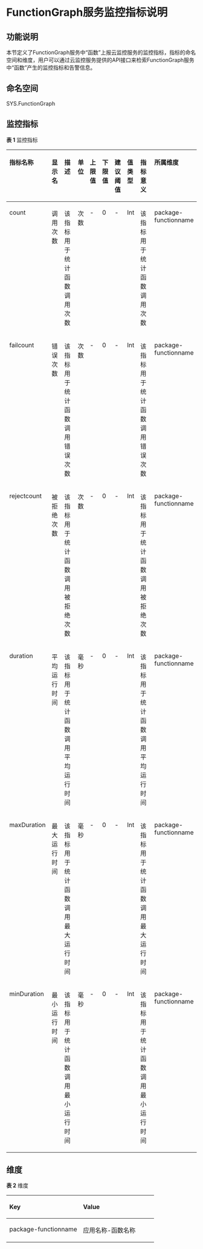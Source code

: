 # FunctionGraph服务监控指标说明<a name="ZH-CN_TOPIC_0134295092"></a>

## 功能说明<a name="section37797504358"></a>

本节定义了FunctionGraph服务中“函数”上报云监控服务的监控指标，指标的命名空间和维度，用户可以通过云监控服务提供的API接口来检索FunctionGraph服务中“函数”产生的监控指标和告警信息。

## 命名空间<a name="section08080510301"></a>

SYS.FunctionGraph

## 监控指标<a name="section10550132020361"></a>

**表 1**  监控指标

<a name="table3687212203710"></a>
<table><thead align="left"><tr id="row1268871212379"><th class="cellrowborder" valign="top" width="9.090909090909092%" id="mcps1.2.11.1.1"><p id="p3607154316377"><a name="p3607154316377"></a><a name="p3607154316377"></a><strong id="b48959453436"><a name="b48959453436"></a><a name="b48959453436"></a>指标名称</strong></p>
</th>
<th class="cellrowborder" valign="top" width="9.090909090909092%" id="mcps1.2.11.1.2"><p id="p206084433375"><a name="p206084433375"></a><a name="p206084433375"></a><strong id="b14897144554319"><a name="b14897144554319"></a><a name="b14897144554319"></a>显示名</strong></p>
</th>
<th class="cellrowborder" valign="top" width="12.858585858585858%" id="mcps1.2.11.1.3"><p id="p8608194311378"><a name="p8608194311378"></a><a name="p8608194311378"></a><strong id="b1989744584315"><a name="b1989744584315"></a><a name="b1989744584315"></a>描述</strong></p>
</th>
<th class="cellrowborder" valign="top" width="5.323232323232323%" id="mcps1.2.11.1.4"><p id="p1760818431373"><a name="p1760818431373"></a><a name="p1760818431373"></a><strong id="b6898144574315"><a name="b6898144574315"></a><a name="b6898144574315"></a>单位</strong></p>
</th>
<th class="cellrowborder" valign="top" width="8.080808080808081%" id="mcps1.2.11.1.5"><p id="p2608204316374"><a name="p2608204316374"></a><a name="p2608204316374"></a><strong id="b10900134554314"><a name="b10900134554314"></a><a name="b10900134554314"></a>上限值</strong></p>
</th>
<th class="cellrowborder" valign="top" width="8.080808080808081%" id="mcps1.2.11.1.6"><p id="p106088430373"><a name="p106088430373"></a><a name="p106088430373"></a><strong id="b7901134516431"><a name="b7901134516431"></a><a name="b7901134516431"></a>下限值</strong></p>
</th>
<th class="cellrowborder" valign="top" width="8.080808080808081%" id="mcps1.2.11.1.7"><p id="p116081443193712"><a name="p116081443193712"></a><a name="p116081443193712"></a><strong id="b390354574319"><a name="b390354574319"></a><a name="b390354574319"></a>建议阈值</strong></p>
</th>
<th class="cellrowborder" valign="top" width="7.070707070707072%" id="mcps1.2.11.1.8"><p id="p760854310378"><a name="p760854310378"></a><a name="p760854310378"></a><strong id="b15904134584310"><a name="b15904134584310"></a><a name="b15904134584310"></a>值类型</strong></p>
</th>
<th class="cellrowborder" valign="top" width="16.161616161616163%" id="mcps1.2.11.1.9"><p id="p96081943173720"><a name="p96081943173720"></a><a name="p96081943173720"></a><strong id="b15906154544318"><a name="b15906154544318"></a><a name="b15906154544318"></a>指标意义</strong></p>
</th>
<th class="cellrowborder" valign="top" width="16.161616161616163%" id="mcps1.2.11.1.10"><p id="p15608543133711"><a name="p15608543133711"></a><a name="p15608543133711"></a><strong id="b149060456438"><a name="b149060456438"></a><a name="b149060456438"></a>所属维度</strong></p>
</th>
</tr>
</thead>
<tbody><tr id="row068911283714"><td class="cellrowborder" valign="top" width="9.090909090909092%" headers="mcps1.2.11.1.1 "><p id="p1608104314376"><a name="p1608104314376"></a><a name="p1608104314376"></a>count</p>
</td>
<td class="cellrowborder" valign="top" width="9.090909090909092%" headers="mcps1.2.11.1.2 "><p id="p1608243123717"><a name="p1608243123717"></a><a name="p1608243123717"></a>调用次数</p>
</td>
<td class="cellrowborder" valign="top" width="12.858585858585858%" headers="mcps1.2.11.1.3 "><p id="p960874317373"><a name="p960874317373"></a><a name="p960874317373"></a>该指标用于统计函数调用次数</p>
</td>
<td class="cellrowborder" valign="top" width="5.323232323232323%" headers="mcps1.2.11.1.4 "><p id="p1860844313378"><a name="p1860844313378"></a><a name="p1860844313378"></a>次数</p>
</td>
<td class="cellrowborder" valign="top" width="8.080808080808081%" headers="mcps1.2.11.1.5 "><p id="p146081243173719"><a name="p146081243173719"></a><a name="p146081243173719"></a>-</p>
</td>
<td class="cellrowborder" valign="top" width="8.080808080808081%" headers="mcps1.2.11.1.6 "><p id="p960916437379"><a name="p960916437379"></a><a name="p960916437379"></a>0</p>
</td>
<td class="cellrowborder" valign="top" width="8.080808080808081%" headers="mcps1.2.11.1.7 "><p id="p9609154311376"><a name="p9609154311376"></a><a name="p9609154311376"></a>-</p>
</td>
<td class="cellrowborder" valign="top" width="7.070707070707072%" headers="mcps1.2.11.1.8 "><p id="p160916436373"><a name="p160916436373"></a><a name="p160916436373"></a>Int</p>
</td>
<td class="cellrowborder" valign="top" width="16.161616161616163%" headers="mcps1.2.11.1.9 "><p id="p660974323719"><a name="p660974323719"></a><a name="p660974323719"></a>该指标用于统计函数调用次数</p>
</td>
<td class="cellrowborder" valign="top" width="16.161616161616163%" headers="mcps1.2.11.1.10 "><p id="p160914313371"><a name="p160914313371"></a><a name="p160914313371"></a>package-functionname</p>
</td>
</tr>
<tr id="row1669051219377"><td class="cellrowborder" valign="top" width="9.090909090909092%" headers="mcps1.2.11.1.1 "><p id="p18609643153718"><a name="p18609643153718"></a><a name="p18609643153718"></a>failcount</p>
</td>
<td class="cellrowborder" valign="top" width="9.090909090909092%" headers="mcps1.2.11.1.2 "><p id="p660915438373"><a name="p660915438373"></a><a name="p660915438373"></a>错误次数</p>
</td>
<td class="cellrowborder" valign="top" width="12.858585858585858%" headers="mcps1.2.11.1.3 "><p id="p146091843193714"><a name="p146091843193714"></a><a name="p146091843193714"></a>该指标用于统计函数调用错误次数</p>
</td>
<td class="cellrowborder" valign="top" width="5.323232323232323%" headers="mcps1.2.11.1.4 "><p id="p76091343143719"><a name="p76091343143719"></a><a name="p76091343143719"></a>次数</p>
</td>
<td class="cellrowborder" valign="top" width="8.080808080808081%" headers="mcps1.2.11.1.5 "><p id="p86731741104012"><a name="p86731741104012"></a><a name="p86731741104012"></a>-</p>
</td>
<td class="cellrowborder" valign="top" width="8.080808080808081%" headers="mcps1.2.11.1.6 "><p id="p10674641194016"><a name="p10674641194016"></a><a name="p10674641194016"></a>0</p>
</td>
<td class="cellrowborder" valign="top" width="8.080808080808081%" headers="mcps1.2.11.1.7 "><p id="p367510411400"><a name="p367510411400"></a><a name="p367510411400"></a>-</p>
</td>
<td class="cellrowborder" valign="top" width="7.070707070707072%" headers="mcps1.2.11.1.8 "><p id="p861064353711"><a name="p861064353711"></a><a name="p861064353711"></a>Int</p>
</td>
<td class="cellrowborder" valign="top" width="16.161616161616163%" headers="mcps1.2.11.1.9 "><p id="p10610543193720"><a name="p10610543193720"></a><a name="p10610543193720"></a>该指标用于统计函数调用错误次数</p>
</td>
<td class="cellrowborder" valign="top" width="16.161616161616163%" headers="mcps1.2.11.1.10 "><p id="p261004318379"><a name="p261004318379"></a><a name="p261004318379"></a>package-functionname</p>
</td>
</tr>
<tr id="row169014128378"><td class="cellrowborder" valign="top" width="9.090909090909092%" headers="mcps1.2.11.1.1 "><p id="p961074363716"><a name="p961074363716"></a><a name="p961074363716"></a>rejectcount</p>
</td>
<td class="cellrowborder" valign="top" width="9.090909090909092%" headers="mcps1.2.11.1.2 "><p id="p116101743183716"><a name="p116101743183716"></a><a name="p116101743183716"></a>被拒绝次数</p>
</td>
<td class="cellrowborder" valign="top" width="12.858585858585858%" headers="mcps1.2.11.1.3 "><p id="p126101943183716"><a name="p126101943183716"></a><a name="p126101943183716"></a>该指标用于统计函数调用被拒绝次数</p>
</td>
<td class="cellrowborder" valign="top" width="5.323232323232323%" headers="mcps1.2.11.1.4 "><p id="p761084312374"><a name="p761084312374"></a><a name="p761084312374"></a>次数</p>
</td>
<td class="cellrowborder" valign="top" width="8.080808080808081%" headers="mcps1.2.11.1.5 "><p id="p19560184419404"><a name="p19560184419404"></a><a name="p19560184419404"></a>-</p>
</td>
<td class="cellrowborder" valign="top" width="8.080808080808081%" headers="mcps1.2.11.1.6 "><p id="p145621449401"><a name="p145621449401"></a><a name="p145621449401"></a>0</p>
</td>
<td class="cellrowborder" valign="top" width="8.080808080808081%" headers="mcps1.2.11.1.7 "><p id="p11563194412405"><a name="p11563194412405"></a><a name="p11563194412405"></a>-</p>
</td>
<td class="cellrowborder" valign="top" width="7.070707070707072%" headers="mcps1.2.11.1.8 "><p id="p7610943183717"><a name="p7610943183717"></a><a name="p7610943183717"></a>Int</p>
</td>
<td class="cellrowborder" valign="top" width="16.161616161616163%" headers="mcps1.2.11.1.9 "><p id="p12610154315374"><a name="p12610154315374"></a><a name="p12610154315374"></a>该指标用于统计函数调用被拒绝次数</p>
</td>
<td class="cellrowborder" valign="top" width="16.161616161616163%" headers="mcps1.2.11.1.10 "><p id="p161044363718"><a name="p161044363718"></a><a name="p161044363718"></a>package-functionname</p>
</td>
</tr>
<tr id="row18690912173710"><td class="cellrowborder" valign="top" width="9.090909090909092%" headers="mcps1.2.11.1.1 "><p id="p1661064393711"><a name="p1661064393711"></a><a name="p1661064393711"></a>duration</p>
</td>
<td class="cellrowborder" valign="top" width="9.090909090909092%" headers="mcps1.2.11.1.2 "><p id="p1610143113718"><a name="p1610143113718"></a><a name="p1610143113718"></a>平均运行时间</p>
</td>
<td class="cellrowborder" valign="top" width="12.858585858585858%" headers="mcps1.2.11.1.3 "><p id="p18610144343719"><a name="p18610144343719"></a><a name="p18610144343719"></a>该指标用于统计函数调用平均运行时间</p>
</td>
<td class="cellrowborder" valign="top" width="5.323232323232323%" headers="mcps1.2.11.1.4 "><p id="p5610124320372"><a name="p5610124320372"></a><a name="p5610124320372"></a>毫秒</p>
</td>
<td class="cellrowborder" valign="top" width="8.080808080808081%" headers="mcps1.2.11.1.5 "><p id="p816474634018"><a name="p816474634018"></a><a name="p816474634018"></a>-</p>
</td>
<td class="cellrowborder" valign="top" width="8.080808080808081%" headers="mcps1.2.11.1.6 "><p id="p181642465409"><a name="p181642465409"></a><a name="p181642465409"></a>0</p>
</td>
<td class="cellrowborder" valign="top" width="8.080808080808081%" headers="mcps1.2.11.1.7 "><p id="p616614664018"><a name="p616614664018"></a><a name="p616614664018"></a>-</p>
</td>
<td class="cellrowborder" valign="top" width="7.070707070707072%" headers="mcps1.2.11.1.8 "><p id="p20611343133710"><a name="p20611343133710"></a><a name="p20611343133710"></a>Int</p>
</td>
<td class="cellrowborder" valign="top" width="16.161616161616163%" headers="mcps1.2.11.1.9 "><p id="p1461114433378"><a name="p1461114433378"></a><a name="p1461114433378"></a>该指标用于统计函数调用平均运行时间</p>
</td>
<td class="cellrowborder" valign="top" width="16.161616161616163%" headers="mcps1.2.11.1.10 "><p id="p1361124313719"><a name="p1361124313719"></a><a name="p1361124313719"></a>package-functionname</p>
</td>
</tr>
<tr id="row16691812133719"><td class="cellrowborder" valign="top" width="9.090909090909092%" headers="mcps1.2.11.1.1 "><p id="p196111143153711"><a name="p196111143153711"></a><a name="p196111143153711"></a>maxDuration</p>
</td>
<td class="cellrowborder" valign="top" width="9.090909090909092%" headers="mcps1.2.11.1.2 "><p id="p1461118437379"><a name="p1461118437379"></a><a name="p1461118437379"></a>最大运行时间</p>
</td>
<td class="cellrowborder" valign="top" width="12.858585858585858%" headers="mcps1.2.11.1.3 "><p id="p7611114333711"><a name="p7611114333711"></a><a name="p7611114333711"></a>该指标用于统计函数调用最大运行时间</p>
</td>
<td class="cellrowborder" valign="top" width="5.323232323232323%" headers="mcps1.2.11.1.4 "><p id="p5611184315375"><a name="p5611184315375"></a><a name="p5611184315375"></a>毫秒</p>
</td>
<td class="cellrowborder" valign="top" width="8.080808080808081%" headers="mcps1.2.11.1.5 "><p id="p157418473408"><a name="p157418473408"></a><a name="p157418473408"></a>-</p>
</td>
<td class="cellrowborder" valign="top" width="8.080808080808081%" headers="mcps1.2.11.1.6 "><p id="p15575134754012"><a name="p15575134754012"></a><a name="p15575134754012"></a>0</p>
</td>
<td class="cellrowborder" valign="top" width="8.080808080808081%" headers="mcps1.2.11.1.7 "><p id="p15576134744014"><a name="p15576134744014"></a><a name="p15576134744014"></a>-</p>
</td>
<td class="cellrowborder" valign="top" width="7.070707070707072%" headers="mcps1.2.11.1.8 "><p id="p1361114318375"><a name="p1361114318375"></a><a name="p1361114318375"></a>Int</p>
</td>
<td class="cellrowborder" valign="top" width="16.161616161616163%" headers="mcps1.2.11.1.9 "><p id="p146111143173712"><a name="p146111143173712"></a><a name="p146111143173712"></a>该指标用于统计函数调用最大运行时间</p>
</td>
<td class="cellrowborder" valign="top" width="16.161616161616163%" headers="mcps1.2.11.1.10 "><p id="p561174323714"><a name="p561174323714"></a><a name="p561174323714"></a>package-functionname</p>
</td>
</tr>
<tr id="row206911912193714"><td class="cellrowborder" valign="top" width="9.090909090909092%" headers="mcps1.2.11.1.1 "><p id="p2611243193712"><a name="p2611243193712"></a><a name="p2611243193712"></a>minDuration</p>
</td>
<td class="cellrowborder" valign="top" width="9.090909090909092%" headers="mcps1.2.11.1.2 "><p id="p1761164313714"><a name="p1761164313714"></a><a name="p1761164313714"></a>最小运行时间</p>
</td>
<td class="cellrowborder" valign="top" width="12.858585858585858%" headers="mcps1.2.11.1.3 "><p id="p17611243113714"><a name="p17611243113714"></a><a name="p17611243113714"></a>该指标用于统计函数调用最小运行时间</p>
</td>
<td class="cellrowborder" valign="top" width="5.323232323232323%" headers="mcps1.2.11.1.4 "><p id="p12611643153719"><a name="p12611643153719"></a><a name="p12611643153719"></a>毫秒</p>
</td>
<td class="cellrowborder" valign="top" width="8.080808080808081%" headers="mcps1.2.11.1.5 "><p id="p19879048124015"><a name="p19879048124015"></a><a name="p19879048124015"></a>-</p>
</td>
<td class="cellrowborder" valign="top" width="8.080808080808081%" headers="mcps1.2.11.1.6 "><p id="p088024864010"><a name="p088024864010"></a><a name="p088024864010"></a>0</p>
</td>
<td class="cellrowborder" valign="top" width="8.080808080808081%" headers="mcps1.2.11.1.7 "><p id="p188814487404"><a name="p188814487404"></a><a name="p188814487404"></a>-</p>
</td>
<td class="cellrowborder" valign="top" width="7.070707070707072%" headers="mcps1.2.11.1.8 "><p id="p86121043163717"><a name="p86121043163717"></a><a name="p86121043163717"></a>Int</p>
</td>
<td class="cellrowborder" valign="top" width="16.161616161616163%" headers="mcps1.2.11.1.9 "><p id="p1361234312372"><a name="p1361234312372"></a><a name="p1361234312372"></a>该指标用于统计函数调用最小运行时间</p>
</td>
<td class="cellrowborder" valign="top" width="16.161616161616163%" headers="mcps1.2.11.1.10 "><p id="p19612124383720"><a name="p19612124383720"></a><a name="p19612124383720"></a>package-functionname</p>
</td>
</tr>
</tbody>
</table>

## 维度<a name="section18855813194218"></a>

**表 2**  维度

<a name="table101881229134219"></a>
<table><thead align="left"><tr id="row151881029184210"><th class="cellrowborder" valign="top" width="50%" id="mcps1.2.3.1.1"><p id="p7189122904219"><a name="p7189122904219"></a><a name="p7189122904219"></a><strong id="b15375253114312"><a name="b15375253114312"></a><a name="b15375253114312"></a>Key</strong></p>
</th>
<th class="cellrowborder" valign="top" width="50%" id="mcps1.2.3.1.2"><p id="p9189729184215"><a name="p9189729184215"></a><a name="p9189729184215"></a><strong id="b113767535438"><a name="b113767535438"></a><a name="b113767535438"></a>Value</strong></p>
</th>
</tr>
</thead>
<tbody><tr id="row12189329134220"><td class="cellrowborder" valign="top" width="50%" headers="mcps1.2.3.1.1 "><p id="p11786175818487"><a name="p11786175818487"></a><a name="p11786175818487"></a>package-functionname</p>
</td>
<td class="cellrowborder" valign="top" width="50%" headers="mcps1.2.3.1.2 "><p id="p1718918298421"><a name="p1718918298421"></a><a name="p1718918298421"></a>应用名称-函数名称</p>
</td>
</tr>
</tbody>
</table>

